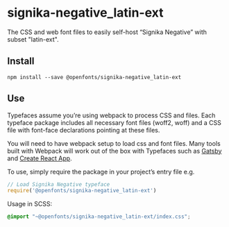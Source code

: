
# signika-negative_latin-ext

The CSS and web font files to easily self-host “Signika Negative” with subset "latin-ext".

## Install

`npm install --save @openfonts/signika-negative_latin-ext`

## Use

Typefaces assume you’re using webpack to process CSS and files. Each typeface
package includes all necessary font files (woff2, woff) and a CSS file with
font-face declarations pointing at these files.

You will need to have webpack setup to load css and font files. Many tools built
with Webpack will work out of the box with Typefaces such as [Gatsby](https://github.com/gatsbyjs/gatsby)
and [Create React App](https://github.com/facebookincubator/create-react-app).

To use, simply require the package in your project’s entry file e.g.

```javascript
// Load Signika Negative typeface
require('@openfonts/signika-negative_latin-ext')
```

Usage in SCSS:
```scss
@import "~@openfonts/signika-negative_latin-ext/index.css";
```
